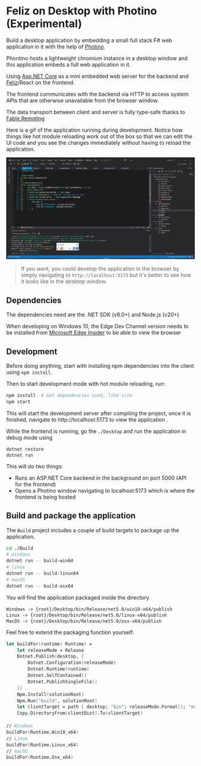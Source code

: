 # Feliz on Desktop with Photino (Experimental)

Build a desktop application by embedding a small full stack F# web application in it with the help
of [Photino](https://www.tryphotino.io).

Phontino hosts a lightweight chromium instance in a desktop window and this application embeds a full web application in
it.

Using [Asp.NET Core](https://github.com/dotnet/aspnetcore) as a mini embedded web server for the backend
and [Feliz](https://github.com/Zaid-Ajaj/Feliz)/React on the frontend.

The frontend communicates with the backend via HTTP to access system APIs that are otherwise unavailable from the
browser window.

The data transport between client and server is fully type-safe thanks
to [Fable.Remoting](https://github.com/Zaid-Ajaj/Fable.Remoting)

Here is a gif of the application running during development. Notice how things like hot module reloading work out of the
box so that we can edit the UI code and you see the changes immediately without having to reload the application.

![image](photino-feliz.gif)

> If you want, you could develop the application in the browser by simply navigating to `http://localhost:5173` but it's
> better to see how it looks like in the desktop window.

## Dependencies

The dependencies need are the .NET SDK (v8.0+) and Node.js (v20+)

When developing on Windows 10, the Edge Dev Channel version needs to be installed
from [Microsoft Edge Insider](https://www.microsoftedgeinsider.com/en-us/download) to be able to view the browser

## Development

Before doing anything, start with installing npm dependencies into the client using `npm install`.

Then to start development mode with hot module reloading, run:

```bash
npm install  # Get dependencies used, like vite
npm start
```

This will start the development server after compiling the project, once it is finished, navigate
to http://localhost:5173 to view the application .

While the frontend is running, go the `./Desktop` and run the application in debug mode using

```
dotnet restore
dotnet run
```

This will do two things:

- Runs an ASP.NET Core backend in the background on port 5000 (API for the frontend)
- Opens a Photino window navigating to localhost:5173 which is where the frontend is being hosted

## Build and package the application

The `Build` project includes a couple of build targets to package up the application.

```bash
cd ./Build
# windows
dotnet run -- build-win64
# linux
dotnet run -- build-linux64
# macOS
dotnet run -- build-osx64
```

You will find the application packaged inside the directory

```
Windows -> {root}/Desktop/bin/Release/net5.0/win10-x64/publish
Linux -> {root}/Desktop/bin/Release/net5.0/linux-x64/publish
MacOS -> {root}/Desktop/bin/Release/net5.0/osx-x64/publish
```

Feel free to extend the packaging function yourself:

```fs
let buildFor(runtime: Runtime) = 
    let releaseMode = Release
    Dotnet.Publish(desktop, [
        Dotnet.Configuration(releaseMode)
        Dotnet.Runtime(runtime)
        Dotnet.SelfContained()
        Dotnet.PublishSingleFile()
    ])
    Npm.Install(solutionRoot)
    Npm.Run("build", solutionRoot)
    let clientTarget = path [ desktop; "bin"; releaseMode.Format(); "net5.0"; runtime.Format(); "publish"; "wwwroot" ]
    Copy.DirectoryFrom(clientDist).To(clientTarget)

// Windows
buildFor(Runtime.Win10_x64)
// Linux
buildFor(Runtime.Linux_x64)
// macOS
buildFor(Runtime.Osx_x64)
```
